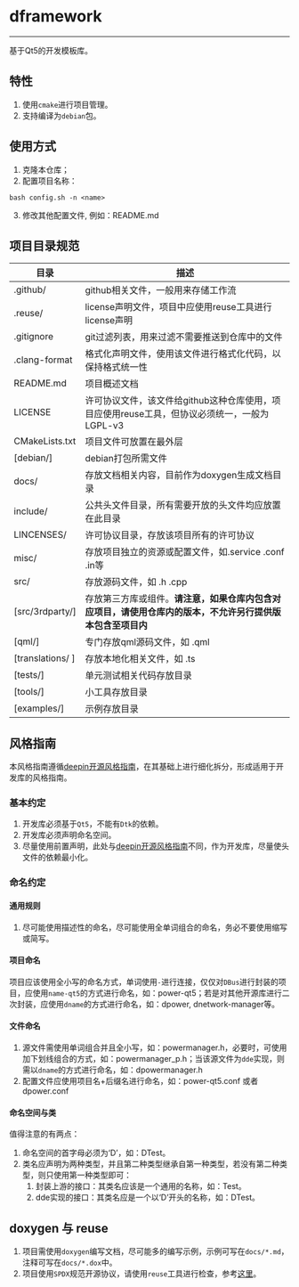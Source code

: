 # dframework
------------
基于Qt5的开发模板库。

## 特性
1. 使用`cmake`进行项目管理。
2. 支持编译为`debian`包。

## 使用方式
1. 克隆本仓库；
2. 配置项目名称：
```shell
bash config.sh -n <name>
```
3. 修改其他配置文件, 例如：README.md

## 项目目录规范
 **目录**           | **描述**
------------------|---------------------------------------------------------
 .github/         | github相关文件，一般用来存储工作流
 .reuse/          | license声明文件，项目中应使用reuse工具进行license声明
 .gitignore       | git过滤列表，用来过滤不需要推送到仓库中的文件
 .clang-format    | 格式化声明文件，使用该文件进行格式化代码，以保持格式统一性
 README.md        | 项目概述文档
 LICENSE          | 许可协议文件，该文件给github这种仓库使用，项目应使用reuse工具，但协议必须统一，一般为LGPL-v3
 CMakeLists.txt   | 项目文件可放置在最外层
 [debian/]        | debian打包所需文件
 docs/            | 存放文档相关内容，目前作为doxygen生成文档目录
 include/         | 公共头文件目录，所有需要开放的头文件均应放置在此目录
 LINCENSES/       | 许可协议目录，存放该项目所有的许可协议
 misc/            | 存放项目独立的资源或配置文件，如.service .conf .in等
 src/             | 存放源码文件，如 .h .cpp
 [src/3rdparty/]  | 存放第三方库或组件。**请注意，如果仓库内包含对应项目，请使用仓库内的版本，不允许另行提供版本包含至项目内**
 [qml/]           | 专门存放qml源码文件，如 .qml
 [translations/ ] | 存放本地化相关文件，如 .ts
 [tests/]         | 单元测试相关代码存放目录
 [tools/]         | 小工具存放目录
 [examples/]      | 示例存放目录

## 风格指南
本风格指南遵循[deepin开源风格指南](https://github.com/linuxdeepin/deepin-styleguide/releases)，在其基础上进行细化拆分，形成适用于开发库的风格指南。

### 基本约定
1. 开发库必须基于`Qt5`，不能有`Dtk`的依赖。
2. 开发库必须声明命名空间。
3. 尽量使用前置声明，此处与[deepin开源风格指南](https://github.com/linuxdeepin/deepin-styleguide/releases)不同，作为开发库，尽量使头文件的依赖最小化。

### 命名约定

#### 通用规则
1. 尽可能使用描述性的命名，尽可能使用全单词组合的命名，务必不要使用缩写或简写。

#### 项目命名
项目应该使用全小写的命名方式，单词使用`-`进行连接，仅仅对`DBus`进行封装的项目，应使用`name-qt5`的方式进行命名，如：power-qt5；若是对其他开源库进行二次封装，应使用`dname`的方式进行命名，如：dpower, dnetwork-manager等。

#### 文件命名
1. 源文件需使用单词组合并且全小写，如：powermanager.h，必要时，可使用加下划线组合的方式，如：powermanager\_p.h；当该源文件为`dde`实现，则需以`dname`的方式进行命名，如：dpowermanager.h
2. 配置文件应使用项目名+后缀名进行命名，如：power-qt5.conf 或者 dpower.conf

#### 命名空间与类
值得注意的有两点：
1. 命名空间的首字母必须为‘D’，如：DTest。
2. 类名应声明为两种类型，并且第二种类型继承自第一种类型，若没有第二种类型，则只使用第一种类型即可：
    1. 封装上游的接口：其类名应该是一个通用的名称，如：Test。
    2. dde实现的接口：其类名应是一个以‘D’开头的名称，如：DTest。

## doxygen 与 reuse
1. 项目需使用`doxygen`编写文档，尽可能多的编写示例，示例可写在`docs/*.md`，注释可写在`docs/*.dox`中。
2. 项目使用`SPDX`规范开源协议，请使用`reuse`工具进行检查，参考[这里](https://spdx.org/licenses/)。
